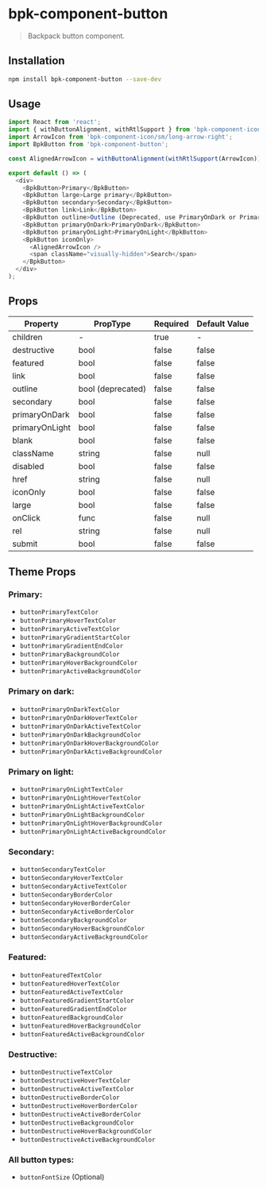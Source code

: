 # bpk-component-button

> Backpack button component.

## Installation

```sh
npm install bpk-component-button --save-dev
```

## Usage

```js
import React from 'react';
import { withButtonAlignment, withRtlSupport } from 'bpk-component-icon';
import ArrowIcon from 'bpk-component-icon/sm/long-arrow-right';
import BpkButton from 'bpk-component-button';

const AlignedArrowIcon = withButtonAlignment(withRtlSupport(ArrowIcon));

export default () => (
  <div>
    <BpkButton>Primary</BpkButton>
    <BpkButton large>Large primary</BpkButton>
    <BpkButton secondary>Secondary</BpkButton>
    <BpkButton link>Link</BpkButton>
    <BpkButton outline>Outline (Deprecated, use PrimaryOnDark or PrimaryOnLight instead)</BpkButton>
    <BpkButton primaryOnDark>PrimaryOnDark</BpkButton>
    <BpkButton primaryOnLight>PrimaryOnLight</BpkButton>
    <BpkButton iconOnly>
      <AlignedArrowIcon />
      <span className="visually-hidden">Search</span>
    </BpkButton>
  </div>
);
```

## Props

| Property       | PropType             | Required | Default Value |
| -------------  | -------------------- | -------- | ------------- |
| children       | -                    | true     | -             |
| destructive    | bool                 | false    | false         |
| featured       | bool                 | false    | false         |
| link           | bool                 | false    | false         |
| outline        | bool (deprecated)    | false    | false         |
| secondary      | bool                 | false    | false         |
| primaryOnDark  | bool                 | false    | false         |
| primaryOnLight | bool                 | false    | false         |
| blank          | bool                 | false    | false         |
| className      | string               | false    | null          |
| disabled       | bool                 | false    | false         |
| href           | string               | false    | null          |
| iconOnly       | bool                 | false    | false         |
| large          | bool                 | false    | false         |
| onClick        | func                 | false    | null          |
| rel            | string               | false    | null          |
| submit         | bool                 | false    | false         |

## Theme Props

### Primary:

* `buttonPrimaryTextColor`
* `buttonPrimaryHoverTextColor`
* `buttonPrimaryActiveTextColor`
* `buttonPrimaryGradientStartColor`
* `buttonPrimaryGradientEndColor`
* `buttonPrimaryBackgroundColor`
* `buttonPrimaryHoverBackgroundColor`
* `buttonPrimaryActiveBackgroundColor`

### Primary on dark:

* `buttonPrimaryOnDarkTextColor`
* `buttonPrimaryOnDarkHoverTextColor`
* `buttonPrimaryOnDarkActiveTextColor`
* `buttonPrimaryOnDarkBackgroundColor`
* `buttonPrimaryOnDarkHoverBackgroundColor`
* `buttonPrimaryOnDarkActiveBackgroundColor`

### Primary on light:

* `buttonPrimaryOnLightTextColor`
* `buttonPrimaryOnLightHoverTextColor`
* `buttonPrimaryOnLightActiveTextColor`
* `buttonPrimaryOnLightBackgroundColor`
* `buttonPrimaryOnLightHoverBackgroundColor`
* `buttonPrimaryOnLightActiveBackgroundColor`

### Secondary:

* `buttonSecondaryTextColor`
* `buttonSecondaryHoverTextColor`
* `buttonSecondaryActiveTextColor`
* `buttonSecondaryBorderColor`
* `buttonSecondaryHoverBorderColor`
* `buttonSecondaryActiveBorderColor`
* `buttonSecondaryBackgroundColor`
* `buttonSecondaryHoverBackgroundColor`
* `buttonSecondaryActiveBackgroundColor`

### Featured:

* `buttonFeaturedTextColor`
* `buttonFeaturedHoverTextColor`
* `buttonFeaturedActiveTextColor`
* `buttonFeaturedGradientStartColor`
* `buttonFeaturedGradientEndColor`
* `buttonFeaturedBackgroundColor`
* `buttonFeaturedHoverBackgroundColor`
* `buttonFeaturedActiveBackgroundColor`

### Destructive:

* `buttonDestructiveTextColor`
* `buttonDestructiveHoverTextColor`
* `buttonDestructiveActiveTextColor`
* `buttonDestructiveBorderColor`
* `buttonDestructiveHoverBorderColor`
* `buttonDestructiveActiveBorderColor`
* `buttonDestructiveBackgroundColor`
* `buttonDestructiveHoverBackgroundColor`
* `buttonDestructiveActiveBackgroundColor`

### All button types:
* `buttonFontSize` (Optional)
